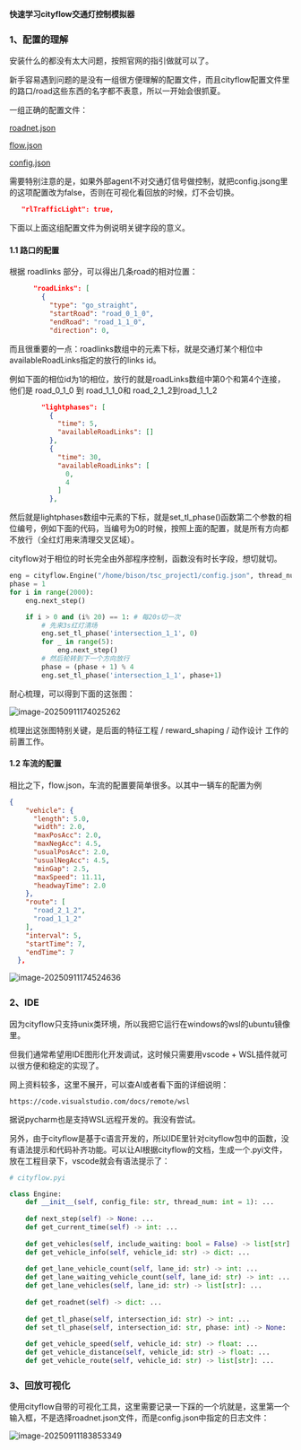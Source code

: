 **快速学习cityflow交通灯控制模拟器**

### 1、配置的理解

安装什么的都没有太大问题，按照官网的指引做就可以了。

新手容易遇到问题的是没有一组很方便理解的配置文件，而且cityflow配置文件里的路口/road这些东西的名字都不表意，所以一开始会很抓夏。

一组正确的配置文件：

[roadnet.json](code/roadnet.json)

[flow.json](code/flow.json)

[config.json](code/config.json)

需要特别注意的是，如果外部agent不对交通灯信号做控制，就把config.jsong里的这项配置改为false，否则在可视化看回放的时候，灯不会切换。

```json
   "rlTrafficLight": true,
```



下面以上面这组配置文件为例说明关键字段的意义。

#### 1.1 路口的配置



根据 roadlinks 部分，可以得出几条road的相对位置：

```json
      "roadLinks": [
        {
          "type": "go_straight",
          "startRoad": "road_0_1_0",
          "endRoad": "road_1_1_0",
          "direction": 0,
```

而且很重要的一点：roadlinks数组中的元素下标，就是交通灯某个相位中availableRoadLinks指定的放行的links id。

例如下面的相位id为1的相位，放行的就是roadLinks数组中第0个和第4个连接，他们是 road_0_1_0 到 road_1_1_0和 road_2_1_2到road_1_1_2

```json
        "lightphases": [
          {
            "time": 5,
            "availableRoadLinks": []
          },
          {
            "time": 30,
            "availableRoadLinks": [
              0,
              4
            ]
          },
```

然后就是lightphases数组中元素的下标，就是set_tl_phase()函数第二个参数的相位编号，例如下面的代码，当编号为0的时候，按照上面的配置，就是所有方向都不放行（全红灯用来清理交叉区域）。

cityflow对于相位的时长完全由外部程序控制，函数没有时长字段，想切就切。

```python
eng = cityflow.Engine("/home/bison/tsc_project1/config.json", thread_num=1)
phase = 1
for i in range(2000):
    eng.next_step()

    if i > 0 and (i% 20) == 1: # 每20s切一次
        # 先来3s红灯清场
        eng.set_tl_phase('intersection_1_1', 0)
        for _ in range(5):
            eng.next_step()
        # 然后轮转到下一个方向放行
        phase = (phase + 1) % 4
        eng.set_tl_phase('intersection_1_1', phase+1)
```

耐心梳理，可以得到下面的这张图：

![image-20250911174025262](img/image-20250911174025262.png)

梳理出这张图特别关键，是后面的特征工程 / reward_shaping / 动作设计 工作的前置工作。

#### 1.2 车流的配置

相比之下，flow.json，车流的配置要简单很多。以其中一辆车的配置为例

```json
{
    "vehicle": {
      "length": 5.0,
      "width": 2.0,
      "maxPosAcc": 2.0,
      "maxNegAcc": 4.5,
      "usualPosAcc": 2.0,
      "usualNegAcc": 4.5,
      "minGap": 2.5,
      "maxSpeed": 11.11,
      "headwayTime": 2.0
    },
    "route": [
      "road_2_1_2",
      "road_1_1_2"
    ],
    "interval": 5,
    "startTime": 7,
    "endTime": 7
  },
```

![image-20250911174524636](img/image-20250911174524636.png)

### 2、IDE

因为cityflow只支持unix类环境，所以我把它运行在windows的wsl的ubuntu镜像里。

但我们通常希望用IDE图形化开发调试，这时候只需要用vscode + WSL插件就可以很方便和稳定的实现了。

网上资料较多，这里不展开，可以查AI或者看下面的详细说明：

```
https://code.visualstudio.com/docs/remote/wsl
```

据说pycharm也是支持WSL远程开发的。我没有尝试。

另外，由于cityflow是基于c语言开发的，所以IDE里针对cityflow包中的函数，没有语法提示和代码补齐功能。可以让AI根据cityflow的文档，生成一个.pyi文件，放在工程目录下，vscode就会有语法提示了：

```python
# cityflow.pyi

class Engine:
    def __init__(self, config_file: str, thread_num: int = 1): ...
    
    def next_step(self) -> None: ...
    def get_current_time(self) -> int: ...
    
    def get_vehicles(self, include_waiting: bool = False) -> list[str]: ...
    def get_vehicle_info(self, vehicle_id: str) -> dict: ...
    
    def get_lane_vehicle_count(self, lane_id: str) -> int: ...
    def get_lane_waiting_vehicle_count(self, lane_id: str) -> int: ...
    def get_lane_vehicles(self, lane_id: str) -> list[str]: ...
    
    def get_roadnet(self) -> dict: ...
    
    def get_tl_phase(self, intersection_id: str) -> int: ...
    def set_tl_phase(self, intersection_id: str, phase: int) -> None: ...
    
    def get_vehicle_speed(self, vehicle_id: str) -> float: ...
    def get_vehicle_distance(self, vehicle_id: str) -> float: ...
    def get_vehicle_route(self, vehicle_id: str) -> list[str]: ...

```



### 3、回放可视化

使用cityflow自带的可视化工具，这里需要记录一下踩的一个坑就是，这里第一个输入框，不是选择roadnet.json文件，而是config.json中指定的日志文件：

![image-20250911183853349](img/image-20250911183853349.png)

